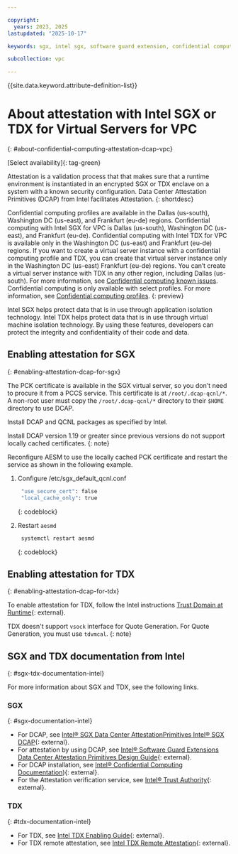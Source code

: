 ```yaml
---

copyright:
  years: 2023, 2025
lastupdated: "2025-10-17"

keywords: sgx, intel sgx, software guard extension, confidential computing, attestation, DCAP, data center attestation primitives

subcollection: vpc

---
```


{{site.data.keyword.attribute-definition-list}}

# About attestation with Intel SGX or TDX for Virtual Servers for VPC
{: #about-confidential-computing-attestation-dcap-vpc}

[Select availability]{: tag-green}

Attestation is a validation process that that makes sure that a runtime environment is instantiated in an encrypted SGX or TDX enclave on a system with a known security configuration. Data Center Attestation Primitives (DCAP) from Intel facilitates Attestation.
{: shortdesc}

Confidential computing profiles are available in the Dallas (us-south), Washington DC (us-east), and Frankfurt (eu-de) regions. Confidential computing with Intel SGX for VPC is Dallas (us-south), Washington DC (us-east), and Frankfurt (eu-de). Confidential computing with Intel TDX for VPC is available only in the Washington DC (us-east) and Frankfurt (eu-de) regions. If you want to create a virtual server instance with a confidential computing profile and TDX, you can create that virtual server instance only in the Washington DC (us-east) Frankfurt (eu-de) regions. You can’t create a virtual server instance with TDX in any other region, including Dallas (us-south). For more information, see [Confidential computing known issues](/docs/vpc?topic=vpc-known-issues#confidential-computing-vpc-known-issues). Confidential computing is only available with select profiles. For more information, see [Confidential computing profiles](/docs/vpc?topic=vpc-profiles&interface=ui#confidential-computing-profiles).
{: preview}

Intel SGX helps protect data that is in use through application isolation technology. Intel TDX helps protect data that is in use through virtual machine isolation technology. By using these features, developers can protect the integrity and confidentiality of their code and data.

## Enabling attestation for SGX
{: #enabling-attestation-dcap-for-sgx}

The PCK certificate is available in the SGX virtual server, so you don't need to procure it from a PCCS service. This certificate is at `/root/.dcap-qcnl/*`. A non-root user must copy the `/root/.dcap-qcnl/*` directory to their `$HOME` directory to use DCAP.

Install DCAP and QCNL packages as specified by Intel.

Install DCAP version 1.19 or greater since previous versions do not support locally cached certificates.
{: note}

Reconfigure AESM to use the locally cached PCK certificate and restart the service as shown in the following example.

1. Configure  /etc/sgx_default_qcnl.conf

   ```sh
    "use_secure_cert": false
    "local_cache_only": true
   ```
   {: codeblock}

1. Restart `aesmd`

   ```sh
    systemctl restart aesmd
   ```
   {: codeblock}

## Enabling attestation for TDX
{: #enabling-attestation-dcap-for-tdx}

To enable attestation for TDX, follow the Intel instructions [Trust Domain at Runtime](https://cc-enabling.trustedservices.intel.com/intel-tdx-enabling-guide/07/trust_domain_at_runtime/){: external}.

TDX doesn't support `vsock` interface for Quote Generation. For Quote Generation, you must use `tdvmcal`.
{: note}

## SGX and TDX documentation from Intel
{: #sgx-tdx-documentation-intel}

For more information about SGX and TDX, see the following links.

### SGX
{: #sgx-documentation-intel}

* For DCAP, see [Intel® SGX Data Center AttestationPrimitives Intel® SGX DCAP](https://www.intel.com/content/dam/develop/public/us/en/documents/intel-sgx-dcap-ecdsa-orientation.pdf){: external}.
* For attestation by using DCAP, see [Intel® Software Guard Extensions Data Center Attestation Primitives Design Guide](https://download.01.org/intel-sgx/latest/dcap-latest/linux/docs/SGX_DCAP_Caching_Service_Design_Guide.pdf){: external}.
* For DCAP installation, see [Intel® Confidential Computing Documentation](https://cc-enabling.trustedservices.intel.com)){: external}.
* For the Attestation verification service, see [Intel® Trust Authority](https://docs.trustauthority.intel.com/main/articles/articles/ita/introduction.html){: external}.

### TDX
{: #tdx-documentation-intel}

* For TDX, see [Intel TDX Enabling Guide](https://cc-enabling.trustedservices.intel.com/intel-tdx-enabling-guide/01/introduction/){: external}.
* For TDX remote attestation, see [Intel TDX Remote Attestation](https://cc-enabling.trustedservices.intel.com/intel-tdx-enabling-guide/02/infrastructure_setup/){: external}.
